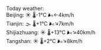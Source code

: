 Today weather:  
Beijing: ☀️   🌡️-1°C 🌬️←4km/h  
Tianjin: 🌫  🌡️+1°C 🌬️↘7km/h  
Shijiazhuang: ☀️   🌡️+13°C 🌬️↘40km/h  
Tangshan: ☀️   🌡️+2°C 🌬️↘8km/h  
